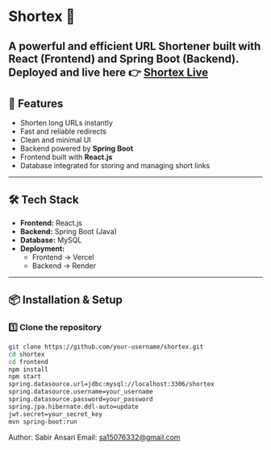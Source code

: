 # Shortex 🔗  
A powerful and efficient **URL Shortener** built with **React (Frontend)** and **Spring Boot (Backend)**.  
Deployed and live here 👉 [Shortex Live](https://shortex-nine.vercel.app/)
---

## 🚀 Features
- Shorten long URLs instantly  
- Fast and reliable redirects  
- Clean and minimal UI  
- Backend powered by **Spring Boot**  
- Frontend built with **React.js**  
- Database integrated for storing and managing short links  

---

## 🛠️ Tech Stack
- **Frontend:** React.js  
- **Backend:** Spring Boot (Java)  
- **Database:** MySQL   
- **Deployment:**  
  - Frontend → Vercel  
  - Backend → Render

---

## 📦 Installation & Setup

### 1️⃣ Clone the repository
```bash
git clone https://github.com/your-username/shortex.git
cd shortex
cd frontend
npm install
npm start
spring.datasource.url=jdbc:mysql://localhost:3306/shortex
spring.datasource.username=your_username
spring.datasource.password=your_password
spring.jpa.hibernate.ddl-auto=update
jwt.secret=your_secret_key
mvn spring-boot:run

```
Author: Sabir Ansari
Email: sa15076332@gmail.com

